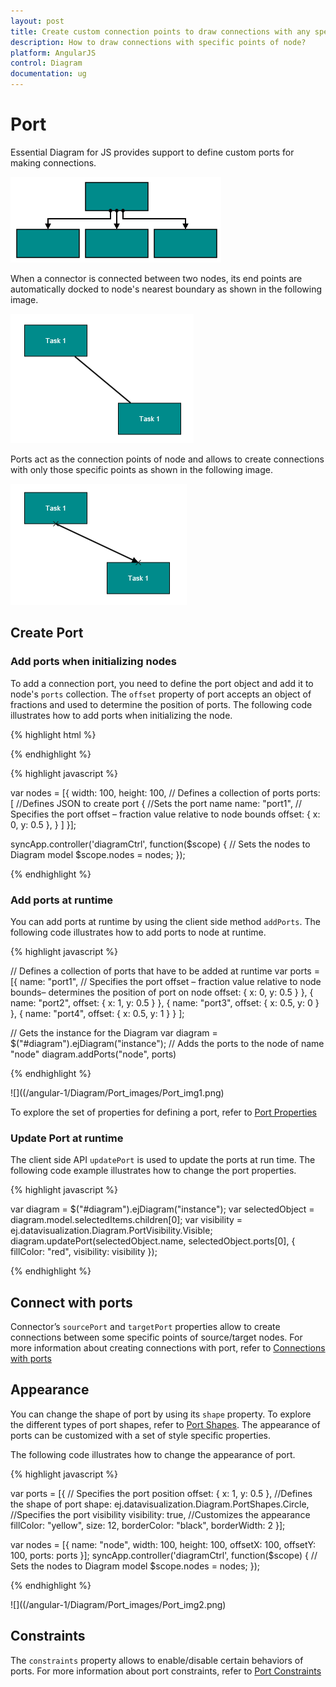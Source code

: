 ```yaml
---
layout: post
title: Create custom connection points to draw connections with any specific point of node
description: How to draw connections with specific points of node?
platform: AngularJS
control: Diagram
documentation: ug
---
```


# Port

Essential Diagram for JS provides support to define custom ports for making connections.

![](/angular-1/Diagram/Port_images/Port_img3.png)

When a connector is connected between two nodes, its end points are automatically docked to node's nearest boundary as shown in the following image. 

![](/angular-1/Diagram/Port_images/Port_img4.png)

Ports act as the connection points of node and allows to create connections with only those specific points as shown in the following image.

![](/angular-1/Diagram/Port_images/Port_img5.png)

## Create Port

### Add ports when initializing nodes

To add a connection port, you need to define the port object and add it to node's `ports` collection. The `offset` property of port accepts an object of fractions and used to determine the position of ports. The following code illustrates how to add ports when initializing the node.

{% highlight html %}

<div ng-controller="diagramCtrl">
    <ej-diagram id="diagramCore" e-height="500px" e-width="700px" e-nodes="nodes">
    </ej-diagram>
</div>

{% endhighlight %} 

{% highlight javascript %}

var nodes = [{
    width: 100,
    height: 100,
    // Defines a collection of ports
    ports: [
        //Defines JSON to create port
        {
            //Sets the port name
            name: "port1",
            // Specifies the port offset – fraction value relative to node bounds
            offset: {
                x: 0,
                y: 0.5
            },
        }
    ]
}];

syncApp.controller('diagramCtrl', function($scope) {
    // Sets the nodes to Diagram model
    $scope.nodes = nodes;
});

{% endhighlight %} 

### Add ports at runtime

You can add ports at runtime by using the client side method `addPorts`. The following code illustrates how to add ports to node at runtime.

{% highlight javascript %}

// Defines a collection of ports that have to be added at runtime
var ports = [{
        name: "port1",
        // Specifies the port offset – fraction value relative
        to node bounds– determines the position of port on node
        offset: {
            x: 0,
            y: 0.5
        }
    },
    {
        name: "port2",
        offset: {
            x: 1,
            y: 0.5
        }
    },
    {
        name: "port3",
        offset: {
            x: 0.5,
            y: 0
        }
    },
    {
        name: "port4",
        offset: {
            x: 0.5,
            y: 1
        }
    }
];

// Gets the instance for the Diagram
var diagram = $("#diagram").ejDiagram("instance");
// Adds the ports to the node of name "node"
diagram.addPorts("node", ports)

{% endhighlight %}

![]((/angular-1/Diagram/Port_images/Port_img1.png)

To explore the set of properties for defining a port, refer to [Port Properties](/api/js/ejDiagram#members:nodes-ports "Port Properties")

### Update Port at runtime

The client side API `updatePort` is used to update the ports at run time. The following code example illustrates how to change the port properties.

{% highlight javascript %}

var diagram = $("#diagram").ejDiagram("instance");
var selectedObject = diagram.model.selectedItems.children[0];
var visibility = ej.datavisualization.Diagram.PortVisibility.Visible;
diagram.updatePort(selectedObject.name, selectedObject.ports[0], {
    fillColor: "red",
    visibility: visibility
});

{% endhighlight %}

## Connect with ports

Connector’s `sourcePort` and `targetPort` properties allow to create connections between some specific points of source/target nodes. 
For more information about creating connections with port, refer to [Connections with ports](/angular-1/Diagram/Connector#connections-with-ports "Connections with ports")

## Appearance 

You can change the shape of port by using its `shape` property. To explore the different types of port shapes, refer to [Port Shapes](/api/js/global#portshapes "Port Shapes").
The appearance of ports can be customized with a set of style specific properties. 

The following code illustrates how to change the appearance of port.

{% highlight javascript %}

var ports = [{
    // Specifies the port position
    offset: {
        x: 1,
        y: 0.5
    },
    //Defines the shape of port
    shape: ej.datavisualization.Diagram.PortShapes.Circle,
    //Specifies the port visibility
    visibility: true,
    //Customizes the appearance
    fillColor: "yellow",
    size: 12,
    borderColor: "black",
    borderWidth: 2
}];

var nodes = [{
    name: "node",
    width: 100,
    height: 100,
    offsetX: 100,
    offsetY: 100,
    ports: ports
}];
syncApp.controller('diagramCtrl', function($scope) {
    // Sets the nodes to Diagram model
    $scope.nodes = nodes;
});

{% endhighlight %}

![]((/angular-1/Diagram/Port_images/Port_img2.png)

## Constraints

The `constraints` property allows to enable/disable certain behaviors of ports. For more information about port constraints, refer to [Port Constraints](/angular-1/Diagram/Constraints#portconstraints)